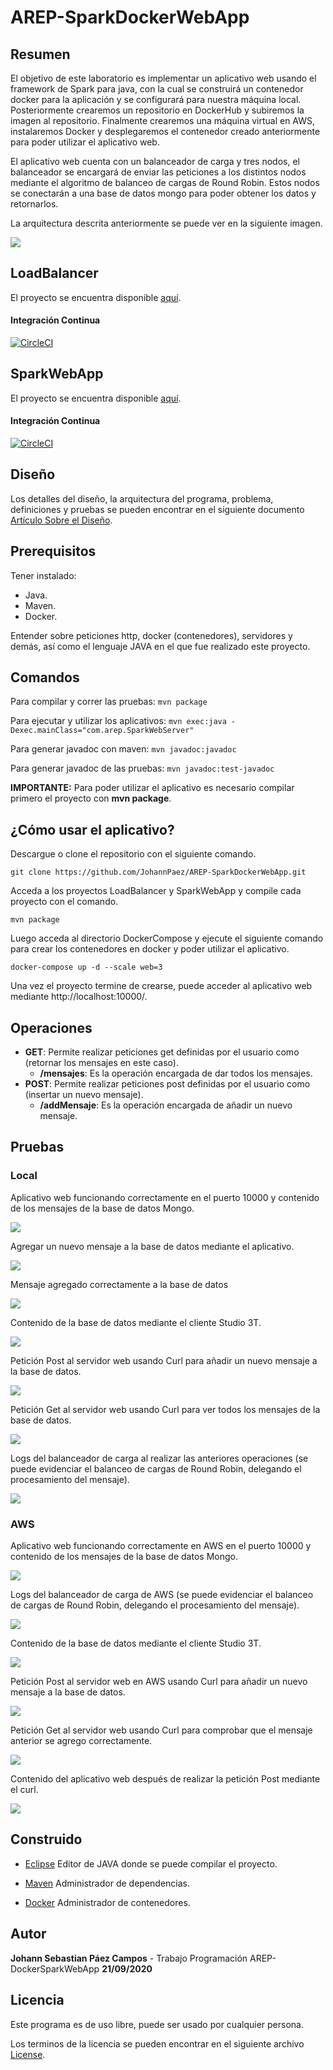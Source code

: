 # AREP-SparkDockerWebApp

## Resumen
El objetivo de este laboratorio es implementar un aplicativo web usando el framework de Spark para java, con la cual se construirá un contenedor docker para la aplicación y se configurará para nuestra máquina local.
Posteriormente crearemos un repositorio en DockerHub y subiremos la imagen al repositorio.
Finalmente crearemos una máquina virtual en AWS, instalaremos Docker y desplegaremos el contenedor creado anteriormente para poder utilizar el aplicativo web.

El aplicativo web cuenta con un balanceador de carga y tres nodos, el balanceador se encargará de enviar las peticiones a los distintos nodos mediante el algoritmo de balanceo de cargas de Round Robin.
Estos nodos se conectarán a una base de datos mongo para poder obtener los datos y retornarlos.

La arquitectura descrita anteriormente se puede ver en la siguiente imagen.

![](Images/Diagrama.png)

## LoadBalancer
El proyecto se encuentra disponible [aquí](https://github.com/JohannPaez/AREP-LoadBalancer-SparkDockerWebApp).
#### Integración Continua
[![CircleCI](https://circleci.com/gh/JohannPaez/AREP-LoadBalancer-SparkDockerWebApp.svg?style=svg)](https://circleci.com/gh/JohannPaez/AREP-LoadBalancer-SparkDockerWebApp)

## SparkWebApp
El proyecto se encuentra disponible [aquí](https://github.com/JohannPaez/AREP-SparkWebApp-SparkDockerWebApp).
#### Integración Continua
[![CircleCI](https://circleci.com/gh/JohannPaez/AREP-SparkWebApp-SparkDockerWebApp.svg?style=svg)](https://circleci.com/gh/JohannPaez/AREP-SparkWebApp-SparkDockerWebApp)

  ## Diseño
 Los detalles del diseño, la arquitectura del programa, problema, definiciones y pruebas se pueden encontrar en el siguiente documento [Artículo Sobre el Diseño]().
   
 ## Prerequisitos
 Tener instalado:
 - Java.
 - Maven.
 - Docker.
 
 Entender sobre peticiones http, docker (contenedores), servidores y demás, así como el lenguaje JAVA en el que fue realizado este proyecto.
 
 ## Comandos 
  Para compilar y correr las pruebas: ```mvn package```
  
  Para ejecutar y utilizar los aplicativos: ```mvn exec:java -Dexec.mainClass="com.arep.SparkWebServer"```
  
  Para generar javadoc con maven: ```mvn javadoc:javadoc```
  
  Para generar javadoc de las pruebas: ```mvn javadoc:test-javadoc```
  
  **IMPORTANTE:** Para poder utilizar el aplicativo es necesario compilar primero el proyecto con **mvn package**.
 
 ## ¿Cómo usar el aplicativo?
 Descargue o clone el repositorio con el siguiente comando.
 
    git clone https://github.com/JohannPaez/AREP-SparkDockerWebApp.git
    
Acceda a los proyectos LoadBalancer y SparkWebApp y compile cada proyecto con el comando.

    mvn package

Luego acceda al directorio DockerCompose y ejecute el siguiente comando para crear los contenedores en docker y poder utilizar el aplicativo.

    docker-compose up -d --scale web=3

Una vez el proyecto termine de crearse, puede acceder al aplicativo web mediante http://localhost:10000/.       

 ## Operaciones
 - **GET**: Permite realizar peticiones get definidas por el usuario como (retornar los mensajes en este caso).
 	- **/mensajes**: Es la operación encargada de dar todos los mensajes.
 - **POST**: Permite realizar peticiones post definidas por el usuario como (insertar un nuevo mensaje).
 	- **/addMensaje**: Es la operación encargada de añadir un nuevo mensaje.


## Pruebas
### Local
Aplicativo web funcionando correctamente en el puerto 10000 y contenido de los mensajes de la base de datos Mongo.

![](Images/imagen1.png)

Agregar un nuevo mensaje a la base de datos mediante el aplicativo.

![](Images/imagen2.png)

Mensaje agregado correctamente a la base de datos 

![](Images/imagen3.png)

Contenido de la base de datos mediante el cliente Studio 3T.

![](Images/imagen4.png)

Petición Post al servidor web usando Curl para añadir un nuevo mensaje a la base de datos.

![](Images/imagen2_2.png)

Petición Get al servidor web usando Curl para ver todos los mensajes de la base de datos.

![](Images/imagen2_3.png)

Logs del balanceador de carga al realizar las anteriores operaciones (se puede evidenciar el balanceo de cargas de Round Robin, delegando el procesamiento del mensaje).

![](Images/imagen5.png)

### AWS

Aplicativo web funcionando correctamente en AWS en el puerto 10000 y contenido de los mensajes de la base de datos Mongo.

![](Images/imagen6.png)

Logs del balanceador de carga de AWS (se puede evidenciar el balanceo de cargas de Round Robin, delegando el procesamiento del mensaje).

![](Images/imagen7.png)

Contenido de la base de datos mediante el cliente Studio 3T.

![](Images/imagen8.png)

Petición Post al servidor web en AWS usando Curl para añadir un nuevo mensaje a la base de datos.

![](Images/imagen9.png)

Petición Get al servidor web usando Curl para comprobar que el mensaje anterior se agrego correctamente.

![](Images/imagen10.png)

Contenido del aplicativo web después de realizar la petición Post mediante el curl.

![](Images/imagen11.png)


## Construido 
- [Eclipse](https://www.eclipse.org/) Editor de JAVA donde se puede compilar el proyecto.

- [Maven](https://maven.apache.org/) Administrador de dependencias.

- [Docker](https://www.docker.com/) Administrador de contenedores.

## Autor
**Johann Sebastian Páez Campos** - Trabajo Programación AREP-DockerSparkWebApp **21/09/2020**

## Licencia
Este programa es de uso libre, puede ser usado por cualquier persona.

Los terminos de la licencia se pueden encontrar en el siguiente archivo [License](LICENSE).

